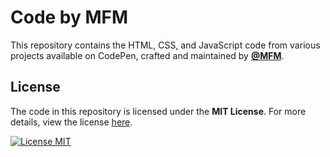 # Code by MFM

This repository contains the HTML, CSS, and JavaScript code from various projects available on CodePen, crafted and maintained by **[@MFM](https://github.com/MFM-347)**.

## License

The code in this repository is licensed under the **MIT License**. For more details, view the license [here](https://opensource.org/licenses/MIT).

[![License MIT](https://img.shields.io/badge/License-MIT-green.svg)](https://opensource.org/licenses/MIT)

